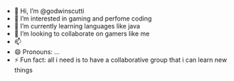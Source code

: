 - 👋 Hi, I’m @godwinscutti
- 👀 I’m interested in gaming and perfome coding
- 🌱 I’m currently learning languages like java
- 💞️ I’m looking to collaborate on gamers like me
- 📫
- 😄 Pronouns: ...
- ⚡ Fun fact: all i need is to have a collaborative group that i can learn new things

<!---
godwinscutti/godwinscutti is a ✨ special ✨ repository because its `README.md` (this file) appears on your GitHub profile.
You can click the Preview link to take a look at your changes.
--->
